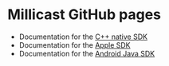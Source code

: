 # Millicast GitHub pages

- Documentation for the [C++ native SDK](https://millicast.github.io/doc/latest/cpp/index.html)
- Documentation for the [Apple SDK](https://millicast.github.io/doc/latest/apple/documentation/millicastsdk)
- Documentation for the [Android Java SDK](https://millicast.github.io/doc/latest/android/index.html)
